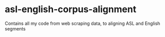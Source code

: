 # asl-english-corpus-alignment
Contains all my code from web scraping data, to aligning ASL and English segments
